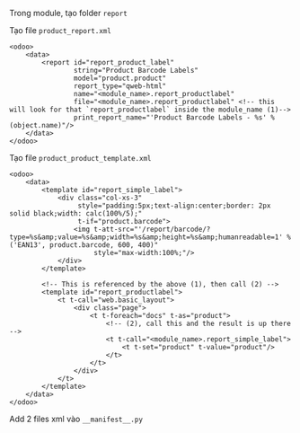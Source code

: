 Trong module, tạo folder `report`

Tạo file `product_report.xml`

    <odoo>
        <data>
            <report id="report_product_label"
                    string="Product Barcode Labels"
                    model="product.product"
                    report_type="qweb-html"
                    name="<module_name>.report_productlabel"
                    file="<module_name>.report_productlabel" <!-- this will look for that `report_productlabel` inside the module_name (1)-->
                    print_report_name="'Product Barcode Labels - %s' % (object.name)"/>
        </data>
    </odoo>

Tạo file `product_product_template.xml`

    <odoo>
        <data>
            <template id="report_simple_label">
                <div class="col-xs-3"
                     style="padding:5px;text-align:center;border: 2px solid black;width: calc(100%/5);"
                     t-if="product.barcode">
                    <img t-att-src="'/report/barcode/?type=%s&amp;value=%s&amp;width=%s&amp;height=%s&amp;humanreadable=1' % ('EAN13', product.barcode, 600, 400)"
                         style="max-width:100%;"/>
                </div>
            </template>

            <!-- This is referenced by the above (1), then call (2) -->
            <template id="report_productlabel">
                <t t-call="web.basic_layout">
                    <div class="page">
                        <t t-foreach="docs" t-as="product">
                            <!-- (2), call this and the result is up there -->
                            <t t-call="<module_name>.report_simple_label">
                                <t t-set="product" t-value="product"/>
                            </t>
                        </t>
                    </div>
                </t>
            </template>
        </data>
    </odoo>

Add 2 files xml vào `__manifest__.py`
